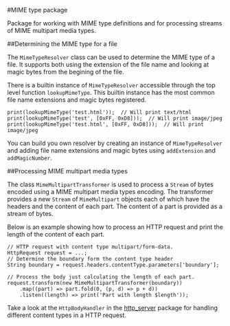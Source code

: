 #MIME type package

Package for working with MIME type definitions and for processing
streams of MIME multipart media types.

##Determining the MIME type for a file

The `MimeTypeResolver` class can be used to determine the MIME type of
a file. It supports both using the extension of the file name and
looking at magic bytes from the begining of the file.

There is a builtin instance of `MimeTypeResolver` accessible through
the top level function `lookupMimeType`. This builtin instance has
the most common file name extensions and magic bytes registered.

    print(lookupMimeType('test.html'));  // Will print text/html
    print(lookupMimeType('test', [0xFF, 0xD8]));  // Will print image/jpeg
    print(lookupMimeType('test.html', [0xFF, 0xD8]));  // Will print image/jpeg

You can build you own resolver by creating an instance of
`MimeTypeResolver` and adding file name extensions and magic bytes
using `addExtension` and `addMagicNumber`.

##Processing MIME multipart media types

The class `MimeMultipartTransformer` is used to process a `Stream` of
bytes encoded using a MIME multipart media types encoding. The
transformer provides a new `Stream` of `MimeMultipart` objects each of
which have the headers and the content of each part. The content of a
part is provided as a stream of bytes.

Below is an example showing how to process an HTTP request and print
the length of the content of each part.

    // HTTP request with content type multipart/form-data.
    HttpRequest request = ...;
    // Determine the boundary form the content type header
    String boundary = request.headers.contentType.parameters['boundary'];

    // Process the body just calculating the length of each part.
    request.transform(new MimeMultipartTransformer(boundary))
        .map((part) => part.fold(0, (p, d) => p + d))
        .listen((length) => print('Part with length $length'));

Take a look at the `HttpBodyHandler` in the [http_server][1] package for
handling different content types in a HTTP request.

[1]: https://pub.dartlang.org/packages/http_server
